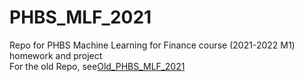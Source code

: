 # PHBS_MLF_2021
Repo for PHBS Machine Learning for Finance course (2021-2022 M1) homework and project     
For the old Repo, see[Old_PHBS_MLF_2021](https://github.com/XueyangHu/Old_PHBS_MLF_2021)
